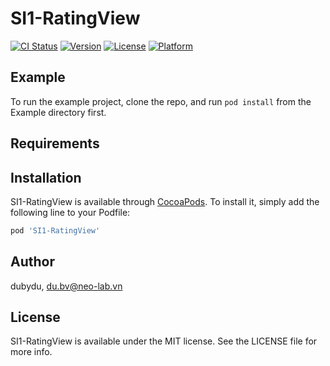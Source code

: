 # SI1-RatingView

[![CI Status](https://img.shields.io/travis/SI-Du/SI1-RatingView.svg?style=flat)](https://travis-ci.org/SI-Du/SI1-RatingView)
[![Version](https://img.shields.io/cocoapods/v/SI1-RatingView.svg?style=flat)](https://cocoapods.org/pods/SI1-RatingView)
[![License](https://img.shields.io/cocoapods/l/SI1-RatingView.svg?style=flat)](https://cocoapods.org/pods/SI1-RatingView)
[![Platform](https://img.shields.io/cocoapods/p/SI1-RatingView.svg?style=flat)](https://cocoapods.org/pods/SI1-RatingView)

## Example

To run the example project, clone the repo, and run `pod install` from the Example directory first.

## Requirements

## Installation

SI1-RatingView is available through [CocoaPods](https://cocoapods.org). To install
it, simply add the following line to your Podfile:

```ruby
pod 'SI1-RatingView'
```

## Author
dubydu, du.bv@neo-lab.vn

## License

SI1-RatingView is available under the MIT license. See the LICENSE file for more info.
